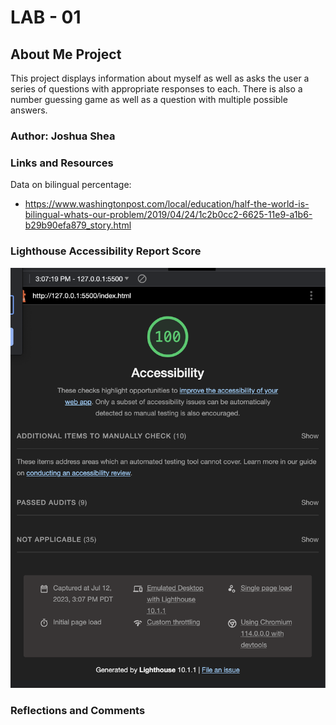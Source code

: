 # LAB - 01

## About Me Project

This project displays information about myself as well as asks the user a series of questions with appropriate responses to each. There is also a number guessing game as well as a question with multiple possible answers.

### Author: Joshua Shea

### Links and Resources

Data on bilingual percentage:
* https://www.washingtonpost.com/local/education/half-the-world-is-bilingual-whats-our-problem/2019/04/24/1c2b0cc2-6625-11e9-a1b6-b29b90efa879_story.html 

### Lighthouse Accessibility Report Score

![Lighthouse Score](./css/img/Lighthouse%20Score.png)

### Reflections and Comments


